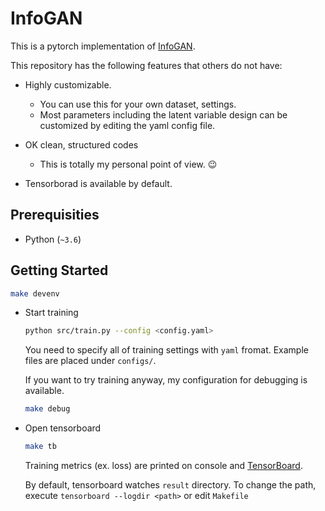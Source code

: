 # InfoGAN

This is a pytorch implementation of [InfoGAN](https://papers.nips.cc/paper/6399-infogan-interpretable-representation-learning-by-information-maximizing-generative-adversarial-nets).

This repository has the following features that others do not have:

- Highly customizable.
  - You can use this for your own dataset, settings.
  - Most parameters including the latent variable design can be customized by editing the yaml config file.

- OK clean, structured codes
  - This is totally my personal point of view. :wink:

- Tensorborad is available by default.


## Prerequisities

- Python (`~3.6`)

## Getting Started

```sh
make devenv
```

- Start training

  ```sh
  python src/train.py --config <config.yaml>
  ```

  You need to specify all of training settings with `yaml` fromat. Example files are placed under `configs/`.

  If you want to try training anyway, my configuration for debugging is available.

  ```sh
  make debug
  ```

- Open tensorboard

  ```sh
  make tb
  ```
  Training metrics (ex. loss) are printed on console and [TensorBoard](https://www.tensorflow.org/tensorboard).

  By default, tensorboard watches `result` directory. To change the path, execute `tensorboard --logdir <path>` or edit `Makefile`
